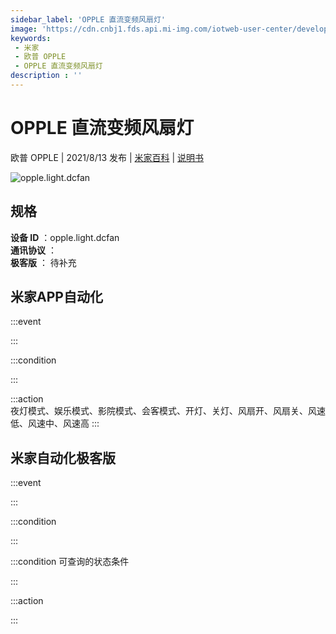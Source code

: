 ```yaml
---
sidebar_label: 'OPPLE 直流变频风扇灯'
image: 'https://cdn.cnbj1.fds.api.mi-img.com/iotweb-user-center/developer_16790479020056G7JYzFm.png?GalaxyAccessKeyId=AKVGLQWBOVIRQ3XLEW&Expires=9223372036854775807&Signature=yl8M33uwuMFZkvs+LaXi2IueXqg='
keywords: 
 - 米家
 - 欧普 OPPLE
 - OPPLE 直流变频风扇灯
description : ''
---
```

# OPPLE 直流变频风扇灯

欧普 OPPLE | 2021/8/13 发布 | [米家百科](https://home.mi.com/webapp/content/baike/product/index.html?model=opple.light.dcfan) | [说明书](https://home.mi.com/views/introduction.html?model=opple.light.dcfan&region=cn)

![opple.light.dcfan](https://cdn.cnbj1.fds.api.mi-img.com/iotweb-user-center/developer_16790479020056G7JYzFm.png?GalaxyAccessKeyId=AKVGLQWBOVIRQ3XLEW&Expires=9223372036854775807&Signature=yl8M33uwuMFZkvs+LaXi2IueXqg=)

## 规格  
> 
**设备 ID** ：opple.light.dcfan  
**通讯协议** ：  
**极客版**  ： 待补充 


## 米家APP自动化  

:::event  

:::

:::condition  

:::

:::action   
夜灯模式、娱乐模式、影院模式、会客模式、开灯、关灯、风扇开、风扇关、风速低、风速中、风速高
:::

## 米家自动化极客版  

:::event  

:::

:::condition  

:::

:::condition 可查询的状态条件  

:::

:::action  

:::

        
